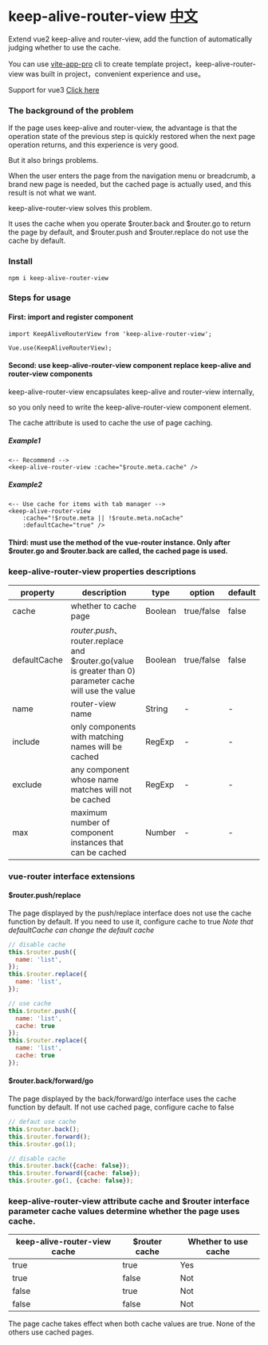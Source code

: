 # keep-alive-router-view  [中文](./README-CH.md)
Extend vue2 keep-alive and router-view, add the function of automatically judging whether to use the cache.

You can use [vite-app-pro](https://github.com/deep-fish-pixel/create-vite-app) cli to create template project，keep-alive-router-view was built in project，convenient experience and use。

Support for vue3 [Click here](https://github.com/deep-fish-pixel/keep-alive-vue3)

### The background of the problem

If the page uses keep-alive and router-view, the advantage is that the operation state of the previous step is quickly restored when the next page operation returns, and this experience is very good. 

But it also brings problems. 

When the user enters the page from the navigation menu or breadcrumb, a brand new page is needed, but the cached page is actually used, and this result is not what we want. 

keep-alive-router-view solves this problem. 

It uses the cache when you operate $router.back and $router.go to return the page by default, and $router.push and $router.replace do not use the cache by default.

### Install

```npm i keep-alive-router-view```

### Steps for usage

#### First: import and register component

```
import KeepAliveRouterView from 'keep-alive-router-view';

Vue.use(KeepAliveRouterView);
```

#### Second: use keep-alive-router-view component replace keep-alive and router-view components

keep-alive-router-view encapsulates keep-alive and router-view internally, 

so you only need to write the keep-alive-router-view component element.

The cache attribute is used to cache the use of page caching.

##### Example1
```
<-- Recommend -->
<keep-alive-router-view :cache="$route.meta.cache" />
```
##### Example2
```
<-- Use cache for items with tab manager -->
<keep-alive-router-view
    :cache="!$route.meta || !$route.meta.noCache"
    :defaultCache="true" />
```

#### Third: must use the method of the vue-router instance. Only after $router.go and $router.back are called, the cached page is used.

### keep-alive-router-view properties descriptions

| property | description                                               | type | option | default |
| --- |-----------------------------------------------------------| --- | --- |---------|
| cache | whether to cache page                                     | Boolean  | true/false | false   |
| defaultCache | $router.push、$router.replace and $router.go(value is greater than 0) parameter cache will use the value  | Boolean | true/false | false |
| name | router-view name                                          | String  | - | -       |
| include | only components with matching names will be cached        | RegExp  | - | -       |
| exclude | any component whose name matches will not be cached       | RegExp  | - | -       |
| max | maximum number of component instances that can be cached  | Number  | - | -       |

### vue-router interface extensions

#### $router.push/replace

The page displayed by the push/replace interface does not use the cache function by default. If you need to use it, configure cache to true
_Note that defaultCache can change the default cache_

```javascript
// disable cache
this.$router.push({
  name: 'list',
});
this.$router.replace({
  name: 'list',
});

// use cache
this.$router.push({
  name: 'list',
  cache: true
});
this.$router.replace({
  name: 'list',
  cache: true
});
```

#### $router.back/forward/go

The page displayed by the back/forward/go interface uses the cache function by default.
If not use cached page, configure cache to false

```javascript
// defaut use cache
this.$router.back();
this.$router.forward();
this.$router.go(1);

// disable cache
this.$router.back({cache: false});
this.$router.forward({cache: false});
this.$router.go(1, {cache: false});
```

### keep-alive-router-view attribute cache and $router interface parameter cache values determine whether the page uses cache.
| keep-alive-router-view cache | $router cache   | Whether to use cache |
|------------------|-----------------|----------------------|
| true             | true            | Yes                  |
| true             | false           | Not                  |
| false            | true            | Not                  |
| false            | false           | Not                  |
The page cache takes effect when both cache values are true. None of the others use cached pages.
